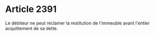 # Article 2391

Le débiteur ne peut réclamer la restitution de l'immeuble avant l'entier acquittement de sa dette.